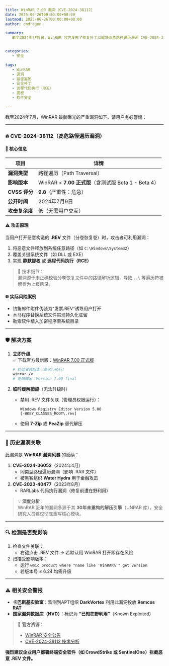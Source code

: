 ```yaml
---
title: WinRAR 7.00 漏洞（CVE-2024-38112）
date: 2025-06-26T00:00:00+08:00
lastmod: 2025-06-26T00:00:00+08:00
author: cmdragon

summary:
   截至2024年7月9日，WinRAR 官方发布了修复补丁以解决高危路径遍历漏洞 CVE-2024-38112。此漏洞允许攻击者通过恶意构造的 .REV 文件实现远程代码执行或提权，影响 WinRAR 7.00 正式版之前的版本。用户需立即升级至最新版本以避免风险。


categories:
   - 安全

tags:
   - WinRAR
   - 漏洞
   - 路径遍历
   - 安全补丁
   - 远程代码执行（RCE）
   - 提权
   - 软件安全

---
```



截至2024年7月，WinRAR 最新曝光的严重漏洞如下，请用户务必警惕：

---

### 🔥 **CVE-2024-38112（高危路径遍历漏洞）**

#### 📌 **核心信息**

| **项目**      | **详情**                                      |
|-------------|---------------------------------------------|
| **漏洞类型**    | 路径遍历（Path Traversal）                        |
| **影响版本**    | WinRAR < **7.00 正式版**（含测试版 Beta 1 - Beta 4） |
| **CVSS 评分** | **9.8**（严重性：危急）                             |
| **公开时间**    | 2024年7月9日                                   |
| **攻击复杂度**   | 低（无需用户交互）                                   |

#### ⚠️ **攻击原理**

当用户打开恶意构造的 **.REV** 文件（分卷恢复卷）时，攻击者可利用漏洞：

1. 将恶意文件释放到系统任意路径（如 `C:\Windows\System32`）
2. 覆盖关键系统文件（如 DLL 或 EXE）
3. 实现 **静默提权** 或 **远程代码执行（RCE）**

> 📌 技术细节：  
> 漏洞源于未正确校验分卷恢复文件中的路径解析逻辑，导致 `..\` 等遍历符被解析为上级目录。

#### 🌐 **实际风险案例**

- 钓鱼邮件附件伪装为“发票.REV”诱导用户打开
- 木马程序替换系统文件实现持久化驻留
- 勒索软件植入加密程序至系统目录

---

### 🛡️ **解决方案**

1. **立即升级**  
   ✅ 下载官方最新版：[WinRAR 7.00 正式版](https://www.rarlab.com/download.htm)
   ```bash
   # 校验安装版本（命令行执行）
   winrar /v
   # 正确输出：Version 7.00 final
   ```

2. **临时缓解措施**（无法升级时）
    - 禁用 .REV 文件关联（管理员权限运行）：
      ```reg
      Windows Registry Editor Version 5.00
      [-HKEY_CLASSES_ROOT\.rev]
      ```
    - 使用 **7-Zip** 或 **PeaZip** 替代解压

---

### 📜 **历史漏洞关联**

此漏洞是 **WinRAR 漏洞风暴** 的延续：

1. **CVE-2024-36052**（2024年4月）
    - 同类型路径遍历漏洞（影响 .RAR 文件）
    - 被黑客组织 **Water Hydra** 用于金融攻击
2. **CVE-2023-40477**（2023年8月）
    - RARLabs 代码执行漏洞（修复前遭在野利用）

> 💡 **深度分析**：  
> WinRAR 近年的漏洞多源于其 **30年未重构的解压引擎**（UNRAR 库），安全研究人员建议彻底重写核心模块。

---

### 🔍 **检测是否受影响**

1. 检查文件关联：
    - 右键点击 .REV 文件 → 若默认用 WinRAR 打开即存在风险
2. 扫描受影响版本：
    - 运行 `wmic product where "name like 'WinRAR%'" get version`
    - 若版本号 ≤ 6.24 均需升级

---

### ⚠️ **相关安全警报**

- **卡巴斯基实验室**：监测到APT组织 **DarkVortex** 利用此漏洞投放 **Remcos RAT**
- **国家漏洞数据库（NVD）**：标记为 **“已知在野利用”**（Known Exploited）

> 🔗 **官方资源**：
> - [WinRAR 安全公告](https://www.rarlab.com/vuln_recent.html)
> - [CVE-2024-38112 技术分析](https://www.zerodayinitiative.com/blog/2024/7/10/cve-2024-38112-winrar-path-traversal-vulnerability)

**强烈建议企业用户部署终端安全软件（如 CrowdStrike 或 SentinelOne）拦截恶意 .REV 文件。**
